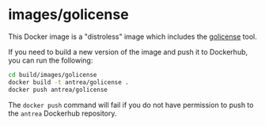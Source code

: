 # images/golicense

This Docker image is a "distroless" image which includes the
[golicense](https://github.com/mitchellh/golicense) tool.

If you need to build a new version of the image and push it to Dockerhub, you
can run the following:

```bash
cd build/images/golicense
docker build -t antrea/golicense .
docker push antrea/golicense
```

The `docker push` command will fail if you do not have permission to push to the
`antrea` Dockerhub repository.
